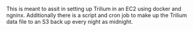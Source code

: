 This is meant to assit in setting up Trilium in an EC2 using docker and ngninx. Additionally there is a script and cron job to make up the Trilium data file to an S3 back up every night as midnight. 
